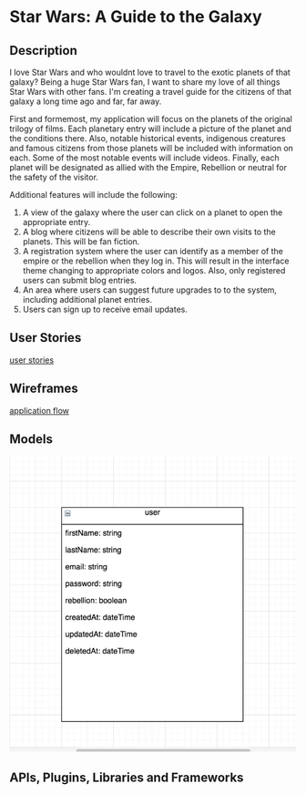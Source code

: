 
# Star Wars: A Guide to the Galaxy


## Description
I love Star Wars and who wouldnt love to travel to the exotic planets of that galaxy?  Being a huge Star Wars fan, I want to share my love of all things Star Wars with other fans.  I'm creating a travel guide for the citizens of that galaxy a long time ago and far, far away.    

First and formemost, my application will focus on the planets of the original trilogy of films.  Each planetary entry will include a picture of the planet and the conditions there.   Also, notable historical events, indigenous creatures and famous citizens from those planets will be included with information on each.  Some of the most notable events will include videos.   Finally, each planet will be designated as allied with the Empire, Rebellion or neutral for the safety of the visitor.        

Additional features will include the following:

1.  A view of the galaxy where the user can click on a planet to open the appropriate entry.
2.  A blog where citizens will be able to describe their own visits to the planets.  This will be fan fiction.
3.  A registration system where the user can identify as a member of the empire or the rebellion when they log in.  This will result in the interface theme changing to appropriate colors and logos.  Also, only registered users can submit blog entries.   
4.  An area where users can suggest future upgrades to to the system, including additional planet entries.  
5.  Users can sign up to receive email updates. 

## User Stories
[user stories](https://trello.com/b/YzkaM1vF/star-wars-a-guide-to-the-galaxy)

## Wireframes

[application flow](./application_flow)

## Models
![user model](./user_model.png) 

## APIs, Plugins, Libraries and Frameworks  


